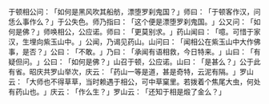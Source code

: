 于顿相公问：​「如何是黑风吹其船舫，漂堕罗刹鬼国？​」师曰：​「于顿客作汉，问恁么事作么？​」于公失色。师乃指曰：​「这个便是漂堕罗刹鬼国。​」公又问：​「如何是佛？​」师唤相公，公应诺。师曰：​「更莫别求。​」药山闻曰：​「噫。可惜于家汉，生埋向紫玉山中。​」公闻，乃谒见药山。山问曰：​「闻相公在紫玉山中大作佛事，是否？​」公曰：​「不敢。​」乃曰：​「承闻有语相救，今日特来。​」山曰：​「有疑但问。​」公曰：​「如何是佛？​」山召于顿，公应诺。山曰：​「是甚么？​」公于此有省。昭庆共罗山举次，庆云：​「药山一等是道，甚是奇特，云泥有隔。​」罗山云：​「大师也不得草草，当时赖遇于相公，可中草窠里。若拨着个焦尾大虫，何处有药山也。​」庆云：​「作么生？​」罗山云：​「还知于相是煅了金么？​」